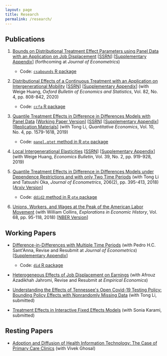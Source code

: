 ```yaml
---
layout: page
title: Research
permalink: /research/
---
```


## Publications

1. [Bounds on Distributional Treatment Effect Parameters using Panel Data with an Application on Job Displacement](files/DTE/dte1.pdf) [[SSRN](https://papers.ssrn.com/sol3/papers.cfm?abstract_id=3028251)] [[Supplementary Appendix](files/DTE/supplementary-appendix.pdf)] (forthcoming at *Journal of Econometrics*)

    * Code: [`csabounds` R package](https://bcallaway11.github.io/csabounds/)

2. [Distributional Effects of a Continuous Treatment with an Application on Intergenerational Mobility](files/Callaway-Huang-2018/cfa2.pdf) [[SSRN](https://papers.ssrn.com/sol3/papers.cfm?abstract_id=3078187)] [[Supplementary Appendix](files/Callaway-Huang-2018/supplementary-appendix.pdf)] (with Weige Huang, *Oxford Bulletin of Economics and Statistics*, Vol. 82, No. 4, pp. 808-842, 2020)

    * Code: [`ccfa` R package](https://weigehuangecon.github.io/ccfa/)

3. [Quantile Treatment Effects in Difference in Differences Models with Panel Data](http://qeconomics.org/ojs/index.php/qe/article/view/704) [[Working Paper Version](files/Callaway-Li-2019/panel-treatment-effects.pdf)] [[SSRN](https://papers.ssrn.com/sol3/papers.cfm?abstract_id=3013341)] [[Supplementary Appendix](files/Callaway-Li-2019/supplementary-appendix.pdf)] [[Replication Materials](files/Callaway-Li-2019/Callaway-Li-2019-replication-files.zip)] (with Tong Li, *Quantitative Economics*, Vol. 10, No. 4, pp. 1579-1618, 2019)

    * Code: [`panel.qtet` method in R `qte` package](http://bcallaway11.github.io/qte/articles/panel-qtet.html)

4. [Local Intergenerational Elasticities](http://www.accessecon.com/Pubs/EB/2019/Volume39/EB-19-V39-I2-P88.pdf) [[SSRN](https://papers.ssrn.com/sol3/papers.cfm?abstract_id=3233873)] [[Supplementary Appendix](http://www.accessecon.com/pubs/EB/tempPDF/file_Supplemental_0_0_120174_temp.pdf)] (with Weige Huang, *Economics Bulletin*, Vol. 39, No. 2, pp. 919-928, 2019)

5. [Quantile Treatment Effects in Difference in Differences Models under Dependence Restrictions and with only Two Time Periods](https://www.sciencedirect.com/science/article/pii/S0304407618301027) (with Tong Li and Tatsushi Oka, *Journal of Econometrics*, 206(2), pp. 395-413, 2018) [[Arxiv Version](https://arxiv.org/pdf/1702.03618.pdf)]

    * Code: [`ddid2` method in R `qte` package](http://bcallaway11.github.io/qte/articles/ddid2.html)

6. [Unions, Workers, and Wages at the Peak of the American Labor Movement](https://www.sciencedirect.com/science/article/pii/S0014498317300451) (with William Collins, *Explorations in Economic History*, Vol. 68, pp. 95-118, 2018) [[NBER Version](http://www.nber.org/papers/w23516)]


## Working Papers

* [Difference-in-Differences with Multiple Time Periods](https://papers.ssrn.com/sol3/papers.cfm?abstract_id=3148250) (with Pedro H.C. Sant'Anna, Revise and Resubmit at *Journal of Econometrics*) [[Supplementary Appendix](https://pedrohcgs.github.io/files/did-many-periods-supplementary-appendix.pdf)]

  * Code: [`did` R package](https://bcallaway11.github.io/did/)

* [Heterogeneous Effects of Job Displacement on Earnings](https://arxiv.org/abs/2006.04968) (with Afrouz Azadikhah Jahromi, Revise and Resubmit at *Empirical Economics*)

* [Understanding the Effects of Tennessee's Open Covid-19 Testing Policy: Bounding Policy Effects with Nonrandomly Missing Data](https://arxiv.org/abs/2005.09605) (with Tong Li, submitted)

* [Treatment Effects in Interactive Fixed Effects Models](https://arxiv.org/abs/2006.15780) (with Sonia Karami, submitted)

## Resting Papers

* [Adoption and Diffusion of Health Information Technology: The Case of Primary Care Clinics](https://www.econstor.eu/bitstream/10419/64846/1/72645320X.pdf) (with Vivek Ghosal)

